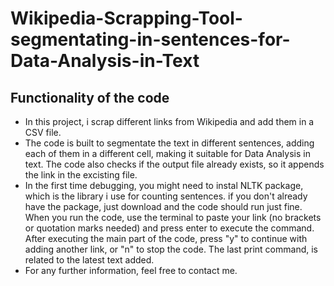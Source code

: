 # Wikipedia-Scrapping-Tool-segmentating-in-sentences-for-Data-Analysis-in-Text

## Functionality of the code

- In this project, i scrap different links from Wikipedia and add them in a CSV file. 
- The code is built to segmentate the text in different sentences, adding each of 
them in a different cell, making it suitable for Data Analysis in text. The code also checks if the output file already exists, 
so it appends the link in the excisting file.
- In the first time debugging, you might need to instal NLTK package, which is the library i use for counting sentences.
if you don't already have the package, just download and the code should run just fine. When you run the code, use the terminal 
to paste your link (no brackets or quotation marks needed) and press enter to execute the command. After executing the main part of the code, press "y" to continue with adding another link, or "n" to stop the code.
The last print command, is related to the latest text added.
- For any further information, feel free to contact me.
